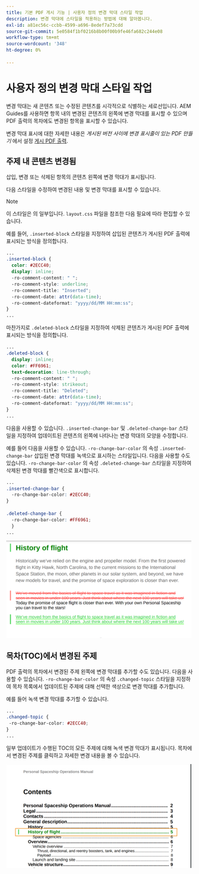 ```yaml
---
title: 기본 PDF 게시 기능 | 사용자 정의 변경 막대 스타일 작업
description: 변경 막대에 스타일을 적용하는 방법에 대해 알아봅니다.
exl-id: a81ec56c-ccbb-4599-a696-8edef7a73cdd
source-git-commit: 5e0584f1bf0216b8b00f00b9fe46fa682c244e08
workflow-type: tm+mt
source-wordcount: '348'
ht-degree: 0%

---
```


# 사용자 정의 변경 막대 스타일 작업

변경 막대는 새 콘텐츠 또는 수정된 콘텐츠를 시각적으로 식별하는 세로선입니다. AEM Guides를 사용하면 항목 내의 변경된 콘텐츠의 왼쪽에 변경 막대를 표시할 수 있으며 PDF 출력의 목차에도 변경된 항목을 표시할 수 있습니다.

변경 막대 표시에 대한 자세한 내용은 *게시된 버전 사이에 변경 표시줄이 있는 PDF 만들기* 에서 설정 [게시 PDF 출력](../web-editor/native-pdf-web-editor.md).

## 주제 내 콘텐츠 변경됨

삽입, 변경 또는 삭제된 항목의 콘텐츠 왼쪽에 변경 막대가 표시됩니다.

다음 스타일을 수정하여 변경된 내용 및 변경 막대를 표시할 수 있습니다.


>[!NOTE]
>
>이 스타일은 의 일부입니다. `layout.css` 파일을 참조한 다음 필요에 따라 편집할 수 있습니다.

예를 들어, `.inserted-block` 스타일을 지정하여 삽입된 콘텐츠가 게시된 PDF 출력에 표시되는 방식을 정의합니다.


```css
...
.inserted-block { 
  color: #2ECC40; 
  display: inline; 
  -ro-comment-content: " "; 
  -ro-comment-style: underline; 
  -ro-comment-title: "Inserted"; 
  -ro-comment-date: attr(data-time); 
  -ro-comment-dateformat: "yyyy/dd/MM HH:mm:ss"; 
} 
...
```

마찬가지로 `.deleted-block` 스타일을 지정하여 삭제된 콘텐츠가 게시된 PDF 출력에 표시되는 방식을 정의합니다.

```css
...
.deleted-block { 
  display: inline; 
  color: #FF6961; 
  text-decoration: line-through; 
  -ro-comment-content: " "; 
  -ro-comment-style: strikeout; 
  -ro-comment-title: "Deleted"; 
  -ro-comment-date: attr(data-time); 
  -ro-comment-dateformat: "yyyy/dd/MM HH:mm:ss"; 
} 
...
```

다음을 사용할 수 있습니다. `.inserted-change-bar` 및 `.deleted-change-bar` 스타일을 지정하여 업데이트된 콘텐츠의 왼쪽에 나타나는 변경 막대의 모양을 수정합니다.

예를 들어 다음을 사용할 수 있습니다. `-ro-change-bar-color` 의 속성 `.inserted-change-bar` 삽입된 변경 막대를 녹색으로 표시하는 스타일입니다. 다음을 사용할 수도 있습니다. `-ro-change-bar-color` 의 속성 `.deleted-change-bar` 스타일을 지정하여 삭제된 변경 막대를 빨간색으로 표시합니다.

```css
...
.inserted-change-bar { 
  -ro-change-bar-color: #2ECC40; 
} 

.deleted-change-bar { 
  -ro-change-bar-color: #FF6961; 
  } 
...
```

<img src="./assets/changed-bar-content.png" alt="변경된 바 주제 콘텐츠" width="500">

## 목차(TOC)에서 변경된 주제

PDF 출력의 목차에서 변경된 주제 왼쪽에 변경 막대를 추가할 수도 있습니다. 다음을 사용할 수 있습니다. `-ro-change-bar-color` 의 속성 `.changed-topic` 스타일을 지정하여 목차 목록에서 업데이트된 주제에 대해 선택한 색상으로 변경 막대를 추가합니다.

예를 들어 녹색 변경 막대를 추가할 수 있습니다.

```css
...
.changed-topic { 
 -ro-change-bar-color: #2ECC40; 
}  
...
```


일부 업데이트가 수행된 TOC의 모든 주제에 대해 녹색 변경 막대가 표시됩니다. 목차에서 변경된 주제를 클릭하고 자세한 변경 내용을 볼 수 있습니다.

<img src="./assets/changed-bar-TOC.png" alt="변경된 목차" width="500">

